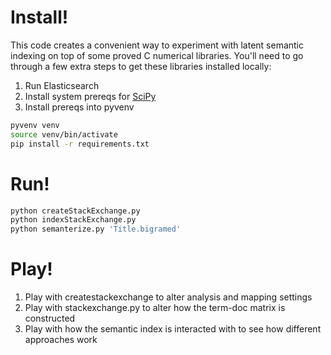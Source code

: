 # Install!

This code creates a convenient way to experiment with latent semantic indexing on top of some proved C numerical libraries. You'll need to go through a few extra steps to get these libraries installed locally:

1. Run Elasticsearch
2. Install system prereqs for [SciPy](http://www.scipy.org/install.html)
3. Install prereqs into pyvenv

```bash
pyvenv venv
source venv/bin/activate
pip install -r requirements.txt
```

# Run!

```bash
python createStackExchange.py
python indexStackExchange.py
python semanterize.py 'Title.bigramed'
```

# Play!
1. Play with createstackexchange to alter analysis and mapping settings
2. Play with stackexchange.py to alter how the term-doc matrix is constructed
3. Play with how the semantic index is interacted with to see how different approaches work
